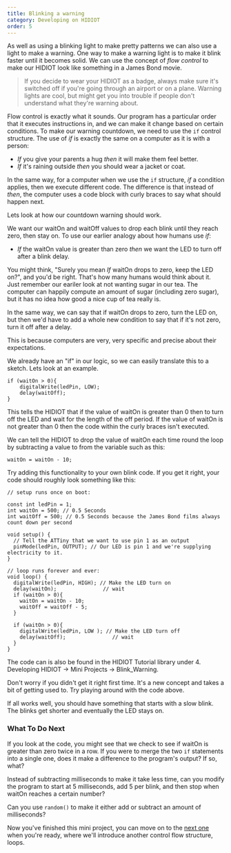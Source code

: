 ```yaml
---
title: Blinking a warning
category: Developing on HIDIOT
order: 5
---
```


As well as using a blinking light to make pretty patterns we can also use a light to make a warning. One way to make a warning light is to make it blink faster until it becomes solid. We can use the concept of *flow control* to make our HIDIOT look like something in a James Bond movie.

> If you decide to wear your HIDIOT as a badge, always make sure it's switched off if you're going through an airport or on a plane. Warning lights are cool, but might get you into trouble if people don't understand what they're warning about.

Flow control is exactly what it sounds. Our program has a particular order that it executes instructions in, and we can make it change based on certain conditions. To make our warning countdown, we need to use the ```if``` control structure. The use of *if* is exactly the same on a computer as it is with a person:

* *If* you give your parents a hug *then* it will make them feel better.
* *If* it's raining outside *then* you should wear a jacket or coat.

In the same way, for a computer when we use the ```if``` structure, *if* a condition applies, then we execute different code. The difference is that instead of *then*, the computer uses a code block with curly braces to say what should happen next.

Lets look at how our countdown warning should work.

We want our waitOn and waitOff values to drop each blink until they reach zero, then stay on. To use our earlier analogy about how humans use *if*:

* *If* the waitOn value is greater than zero *then* we want the LED to turn off after a blink delay.

You might think, "Surely you mean *If* waitOn drops to zero, keep the LED on?", and you'd be right. That's how many humans would think about it. Just remember our eariler look at not wanting sugar in our tea. The computer can happily compute an amount of sugar (including zero sugar), but it has no idea how good a nice cup of tea really is.

In the same way, we can say that if waitOn drops to zero, turn the LED on, but then we'd have to add a whole new condition to say that if it's not zero, turn it off after a delay.

This is because computers are very, very specific and precise about their expectations.

We already have an "if" in our logic, so we can easily translate this to a sketch. Lets look at an example.
```
if (waitOn > 0){
	digitalWrite(ledPin, LOW);
	delay(waitOff);
}
```
This tells the HIDIOT that if the value of waitOn is greater than 0 then to turn off the LED and wait for the length of the off period. If the value of waitOn is not greater than 0 then the code within the curly braces isn't executed.

We can tell the HIDIOT to drop the value of waitOn each time round the loop by subtracting a value to from the variable such as this:
```
waitOn = waitOn - 10;
```
Try adding this functionality to your own blink code. If you get it right, your code should roughly look something like this:
```
// setup runs once on boot:

const int ledPin = 1;
int waitOn = 500; // 0.5 Seconds
int waitOff = 500; // 0.5 Seconds because the James Bond films always count down per second

void setup() {
  // Tell the ATTiny that we want to use pin 1 as an output
  pinMode(ledPin, OUTPUT); // Our LED is pin 1 and we're supplying electricity to it.
}

// loop runs forever and ever:
void loop() {
  digitalWrite(ledPin, HIGH); // Make the LED turn on
  delay(waitOn);               // wait
  if (waitOn > 0){
    waitOn = waitOn - 10;
	waitOff = waitOff - 5;
  }

  if (waitOn > 0){
    digitalWrite(ledPin, LOW ); // Make the LED turn off
    delay(waitOff);               // wait
  }
}
```
The code can is also be found in the HIDIOT Tutorial library under 4. Developing HIDIOT -> Mini Projects -> Blink_Warning.

Don't worry if you didn't get it right first time. It's a new concept and takes a bit of getting used to. Try playing around with the code above.

If all works well, you should have something that starts with a slow blink. The blinks get shorter and eventually the LED stays on.

### What To Do Next

If you look at the code, you might see that we check to see if waitOn is greater than zero twice in a row. If you were to merge the two ```if``` statements into a single one, does it make a difference to the program's output? If so, what?

Instead of subtracting milliseconds to make it take less time, can you modify the program to start at 5 milliseconds, add 5 per blink, and then stop when waitOn reaches a certain number?

Can you use ```random()``` to make it either add or subtract an amount of milliseconds?

Now you've finished this mini project, you can move on to the [next one](/developing_on_hidiot/blinking_codes/) when you're ready, where we'll introduce another control flow structure, loops.
